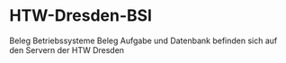 # HTW-Dresden-BSI

Beleg Betriebssysteme
Beleg Aufgabe und Datenbank befinden sich auf den Servern der HTW Dresden

